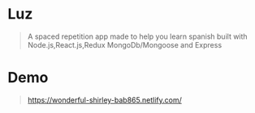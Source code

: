# Luz

> A spaced repetition app made to help you learn spanish built with Node.js,React.js,Redux MongoDb/Mongoose and Express

# Demo

> https://wonderful-shirley-bab865.netlify.com/

